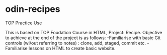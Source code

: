 # odin-recipes
TOP Practice Use

This is based on TOP Foudation Course in HTML, Project: Recipe.
Objective to achieve at the end of the project is as follows:
	-Familiarise with basic Git controls (wi/out referring to notes) : clone, add, staged, commit etc.
	-Familiarise lessons on HTML to create basic website.
  
